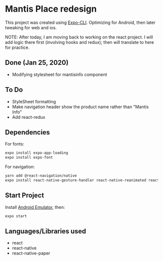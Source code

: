 # Mantis Place redesign

This project was created using [Expo-CLI](https://docs.expo.io/workflow/expo-cli/). Optimizing for Android, then later tweaking for web and ios.

NOTE: After today, I am moving back to working on the react project. I will add logic there first (involving hooks and redux); then will translate to here for practice.

## Done (Jan 25, 2020)

- Modifying stylesheet for mantisinfo component

## To Do

- StyleSheet formatting
- Make navigation header show the product name rather than "Mantis Info"
- Add react-redux

## Dependencies

For fonts:

```bash
expo install expo-app-loading
expo install expo-font
```

For navigation:

```bash
yarn add @react-navigation/native
expo install react-native-gesture-handler react-native-reanimated react-native-screens react-native-safe-area-context @react-native-community/masked-view react-stack-navigation react-navigation-drawer
```

## Start Project

Install [Android Emulator](https://docs.expo.io/workflow/android-studio-emulator/), then:

```bash
expo start
```

## Languages/Libraries used

- react
- react-native
- react-native-paper
